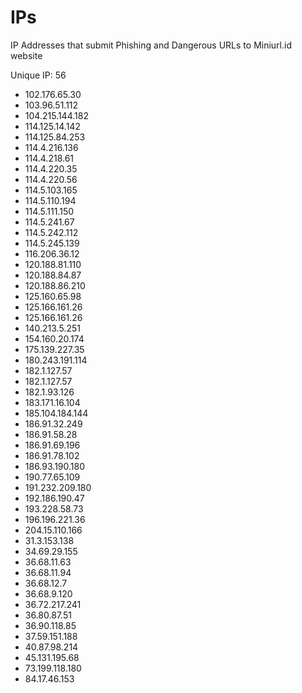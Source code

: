 # IPs
IP Addresses that submit Phishing and Dangerous URLs to Miniurl.id website

Unique IP: 56

- 102.176.65.30
- 103.96.51.112
- 104.215.144.182
- 114.125.14.142
- 114.125.84.253
- 114.4.216.136
- 114.4.218.61
- 114.4.220.35
- 114.4.220.56
- 114.5.103.165
- 114.5.110.194
- 114.5.111.150
- 114.5.241.67
- 114.5.242.112
- 114.5.245.139
- 116.206.36.12
- 120.188.81.110
- 120.188.84.87
- 120.188.86.210
- 125.160.65.98
- 125.166.161.26
- 125.166.161.26
- 140.213.5.251
- 154.160.20.174
- 175.139.227.35
- 180.243.191.114
- 182.1.127.57
- 182.1.127.57
- 182.1.93.126
- 183.171.16.104
- 185.104.184.144
- 186.91.32.249
- 186.91.58.28
- 186.91.69.196
- 186.91.78.102
- 186.93.190.180
- 190.77.65.109
- 191.232.209.180
- 192.186.190.47
- 193.228.58.73
- 196.196.221.36
- 204.15.110.166
- 31.3.153.138
- 34.69.29.155
- 36.68.11.63
- 36.68.11.94
- 36.68.12.7
- 36.68.9.120
- 36.72.217.241
- 36.80.87.51
- 36.90.118.85
- 37.59.151.188
- 40.87.98.214
- 45.131.195.68
- 73.199.118.180
- 84.17.46.153
